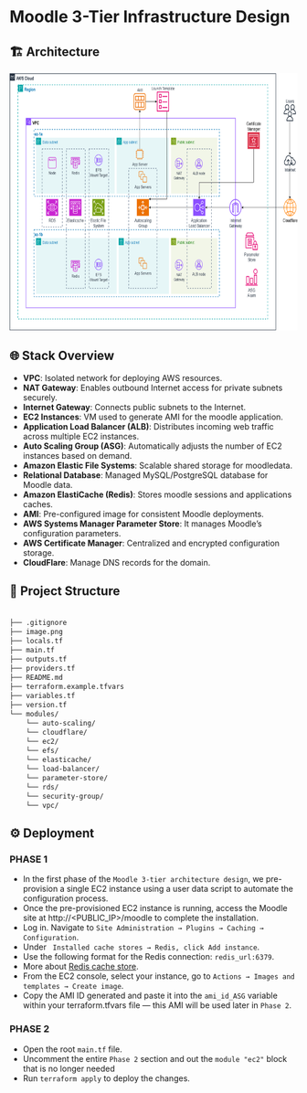 # Moodle 3-Tier Infrastructure Design

## 🏗️ Architecture

<img width="800" height="450" alt="image" src="https://github.com/lfvaldezit/terraform-moodle-3tier/blob/main/image.png" />

## 🌐 Stack Overview

* **VPC**: Isolated network for deploying AWS resources.
* **NAT Gateway**: Enables outbound Internet access for private subnets securely.
* **Internet Gateway**: Connects public subnets to the Internet.
* **EC2 Instances**: VM used to generate AMI for the moodle application.
* **Application Load Balancer (ALB)**: Distributes incoming web traffic across multiple EC2 instances.
* **Auto Scaling Group (ASG)**: Automatically adjusts the number of EC2 instances based on demand.
* **Amazon Elastic File Systems**: Scalable shared storage for moodledata.
* **Relational Database**: Managed MySQL/PostgreSQL database for Moodle data.
* **Amazon ElastiCache (Redis)**: Stores moodle sessions and applications caches.
* **AMI**: Pre-configured image for consistent Moodle deployments.
* **AWS Systems Manager Parameter Store**: It manages Moodle’s configuration parameters.
* **AWS Certificate Manager**: Centralized and encrypted configuration storage.
* **CloudFlare**: Manage DNS records for the domain.

## 📁 Project Structure

```

├── .gitignore
├── image.png              
├── locals.tf       
├── main.tf
├── outputs.tf              
├── providers.tf
├── README.md
├── terraform.example.tfvars 
├── variables.tf
├── version.tf                    
└── modules/
    └── auto-scaling/     
    └── cloudflare/     
    └── ec2/     
    └── efs/     
    └── elasticache/
    └── load-balancer/
    └── parameter-store/
    └── rds/
    └── security-group/
    └── vpc/     

```

## ⚙️ Deployment

### PHASE 1

- In the first phase of the `Moodle 3-tier architecture design`, we pre-provision a single EC2 instance using a user data script to automate the configuration process.
- Once the pre-provisioned EC2 instance is running, access the Moodle site at http://<PUBLIC_IP>/moodle to complete the installation.
- Log in. Navigate to `Site Administration → Plugins → Caching → Configuration`.
- Under ` Installed cache stores → Redis, click Add instance`.
- Use the following format for the Redis connection: `redis_url:6379`.
- More about [Redis cache store](https://docs.moodle.org/501/en/Redis_cache_store).
- From the EC2 console, select your instance, go to `Actions → Images and templates → Create image`.
- Copy the AMI ID generated and paste it into the `ami_id_ASG` variable within your terraform.tfvars file — this AMI will be used later in `Phase 2`.

### PHASE 2

- Open the root `main.tf` file.
- Uncomment the entire `Phase 2` section and  out the `module "ec2"` block that is no longer needed
- Run `terraform apply` to deploy the changes.